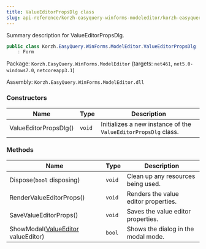 ```yaml
---
title: ValueEditorPropsDlg class
slug: api-reference/korzh-easyquery-winforms-modeleditor/korzh-easyquery-winforms-modeleditor-namespace/valueeditorpropsdlg-class
---
```

Summary description for ValueEditorPropsDlg.
```csharp
public class Korzh.EasyQuery.WinForms.ModelEditor.ValueEditorPropsDlg
    : Form

```
Package: `Korzh.EasyQuery.WinForms.ModelEditor` (targets: `net461`, `net5.0-windows7.0`, `netcoreapp3.1`)

Assembly: `Korzh.EasyQuery.WinForms.ModelEditor.dll`

### Constructors

| Name | Type | Description | 
| --- | --- | --- | 
| ValueEditorPropsDlg() | `void` | Initializes a new instance of the `ValueEditorPropsDlg` class. | 


### Methods

| Name | Type | Description | 
| --- | --- | --- | 
| Dispose(`bool` disposing) | `void` | Clean up any resources being used. | 
| RenderValueEditorProps() | `void` | Renders the value editor properties. | 
| SaveValueEditorProps() | `void` | Saves the value editor properties. | 
| ShowModal([ValueEditor](/api-reference/easydata-core/easydata-namespace/valueeditor-class) valueEditor) | `bool` | Shows the dialog in the modal mode. |